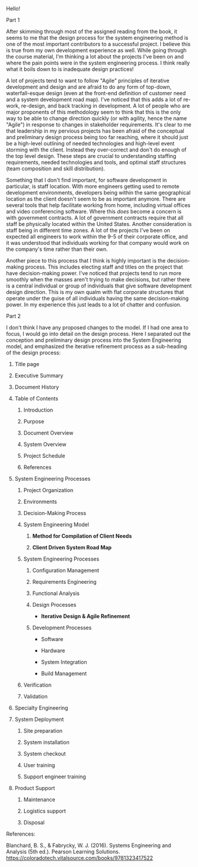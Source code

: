 Hello!

Part 1

After skimming through most of the assigned reading from the book, it
seems to me that the design process for the system engineering method is
one of the most important contributors to a successful project. I
believe this is true from my own development experience as well. While
going through the course material, I'm thinking a lot about the projects
I've been on and where the pain points were in the system engineering
process. I think really what it boils down to is inadequate design
practices!

A lot of projects tend to want to follow "Agile" principles of iterative
development and design and are afraid to do any form of top-down,
waterfall-esque design (even at the front-end definition of customer
need and a system development road map). I've noticed that this adds a
lot of re-work, re-design, and back tracking in development. A lot of
people who are major proponents of this methodology seem to think that
this is the only way to be able to change direction quickly (or with
agility, hence the name "Agile") in response to changes in stakeholder
requirements. It's clear to me that leadership in my pervious projects
has been afraid of the conceptual and preliminary design process being
too far reaching, where it should just be a high-level outlining of
needed technologies and high-level event storming with the client.
Instead they over-correct and don't do enough of the top level design.
These steps are crucial to understanding staffing requirements, needed
technologies and tools, and optimal staff structures (team composition
and skill distribution).

Something that I don't find important, for software development in
particular, is staff location. With more engineers getting used to
remote development environments, developers being within the same
geographical location as the client doesn't seem to be as important
anymore. There are several tools that help facilitate working from home,
including virtual offices and video conferencing software. Where this
*does* become a concern is with government contracts. A lot of
government contracts require that all staff be physically located within
the United States. Another consideration is staff being in different
time zones. A lot of the projects I've been on expected all engineers to
work within the 9-5 of their corporate office, and it was understood
that individuals working for that company would work on the company's
time rather than their own.

Another piece to this process that I think is highly important is the
decision-making process. This includes electing staff and titles on the
project that have decision-making power. I've noticed that projects tend
to run more smoothly when the masses aren't trying to make decisions,
but rather there is a central individual or group of individuals that
give software development design direction. This is my own qualm with
flat corporate structures that operate under the guise of all
individuals having the same decision-making power. In my experience this
just leads to a lot of chatter and confusion.

Part 2

I don't think I have any proposed changes to the model. If I had one
area to focus, I would go into detail on the design process. Here I
separated out the conception and preliminary design process into the
System Engineering model, and emphasized the iterative refinement
process as a sub-heading of the design process:

1.  Title page

2.  Executive Summary

3.  Document History

4.  Table of Contents

    1.  Introduction

    2.  Purpose

    3.  Document Overview

    4.  System Overview

    5.  Project Schedule

    6.  References

5.  System Engineering Processes

    1.  Project Organization

    2.  Environments

    3.  Decision-Making Process

    4.  System Engineering Model

        1.  **Method for Compilation of Client Needs**

        2.  **Client Driven System Road Map**

    5.  System Engineering Processes

        1.  Configuration Management

        2.  Requirements Engineering

        3.  Functional Analysis

        4.  Design Processes

            -   **Iterative Design & Agile Refinement**

        5.  Development Processes

            -   Software

            -   Hardware

            -   System Integration

            -   Build Management

    6.  Verification

    7.  Validation

6.  Specialty Engineering

7.  System Deployment

    1.  Site preparation

    2.  System installation

    3.  System checkout

    4.  User training

    5.  Support engineer training

8.  Product Support

    1.  Maintenance

    2.  Logistics support

    3.  Disposal

References:

Blanchard, B. S., & Fabrycky, W. J. (2016). Systems Engineering and
Analysis (5th ed.). Pearson Learning Solutions.
https://coloradotech.vitalsource.com/books/9781323417522
